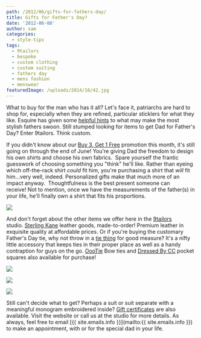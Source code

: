 ```yaml
---
path: /2012/06/gifts-for-fathers-day/
title: Gifts for Father's Day?
date: '2012-06-08'
author: sam
categories:
  - style-tips
tags:
  - 9tailors
  - bespoke
  - custom clothing
  - custom suiting
  - fathers day
  - mens fashion
  - menswear
featuredImage: /uploads/2014/10/42.jpg
---
```

What to buy for the man who has it all? Let's face it, patriarchs are hard to shop for, especially when they are refined, particular sticklers for what they like. Esquire has given some [helpful hints](lhttp://www.esquire.com/the-side/style-guides/stylish-fathers-day-gifts-2012#slide-1) to what may make the most stylish fathers swoon. Still stumped looking for items to get Dad for Father's Day? Enter 9tailors. Think custom.

If you didn't know about our [Buy 3, Get 1 Free](http://2012/05/its-back-for-june-buy-3-get-1-free.html) promotion this month, it's still going on through the end of June! You're giving Dad the freedom to design his own shirts and choose his own fabrics.  Spare yourself the frantic guesswork of choosing something you "think" he'll like. Rather than eyeing which off-the-rack shirt _could_ fit him, you're purchasing a shirt that _will_ fit him...very well, indeed. Personalized gifts make that much more of an impact anyway.  Thoughtfulness is the best present someone can receive! Not to mention, once we have the measurements of the father(s) in your life, he'll finally own a shirt that fits his proportions.

[![](http://4.bp.blogspot.com/-TPrgclRP-gY/T8564l2axSI/AAAAAAAAAYE/knaYHGJrEno/s320/shirts_print.jpg)](http://4.bp.blogspot.com/-TPrgclRP-gY/T8564l2axSI/AAAAAAAAAYE/knaYHGJrEno/s1600/shirts_print.jpg)

And don't forget about the other items we offer here in the [9tailors](http://www.9tailors.com/) studio. [Sterling Kane](http://search?q=sterling+kane) leather goods, made-to-order! Premium leather in exquisite quality at affordable prices. Or if you're buying the customary Father's Day tie, why not throw in a [tie thing](http://2012/02/thing-tie-thing.html) for good measure? It's a nifty little accessory that keeps ties in their proper place as well as a handy contraption for guys on the go. [OooTie](http://2012/04/oootie-bow-tie-all-right-all-right-all.html) Bow ties and [Dressed By CC](http://2012/05/meet-christopher-pocket-squares-simple.html) pocket squares also available for purchase!

[![](http://3.bp.blogspot.com/-36Q7_ccj3wg/T855vIMU0_I/AAAAAAAAAXs/51fHhlaB4Fo/s320/20120327-9tailors-0642.jpg)](http://3.bp.blogspot.com/-36Q7_ccj3wg/T855vIMU0_I/AAAAAAAAAXs/51fHhlaB4Fo/s1600/20120327-9tailors-0642.jpg)

[![](http://3.bp.blogspot.com/-RWHVt6VcYOI/T855v_elq9I/AAAAAAAAAX0/rZrtQ-yxd08/s320/20120328-9tailors-0470.jpg)](http://3.bp.blogspot.com/-RWHVt6VcYOI/T855v_elq9I/AAAAAAAAAX0/rZrtQ-yxd08/s1600/20120328-9tailors-0470.jpg)

[![](http://3.bp.blogspot.com/-3xlYspgmNuc/T855whWeSvI/AAAAAAAAAX8/V5BW4Tfv-n4/s320/20120414-9tailors-0924.jpg)](http://3.bp.blogspot.com/-3xlYspgmNuc/T855whWeSvI/AAAAAAAAAX8/V5BW4Tfv-n4/s1600/20120414-9tailors-0924.jpg)

Still can't decide what to get? Perhaps a suit or suit separate with a meaningful monogram embroidered inside? [Gift certificates](http://9tailors.com/gifts) are also available. Visit the website or call us at the studio for more details. As always, feel free to email [{{ site.emails.info }}](mailto:{{ site.emails.info }}) to make an appointment, with or for the special dad in your life.